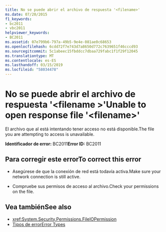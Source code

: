 ```yaml
---
title: No se puede abrir el archivo de respuesta '<filename>'
ms.date: 07/20/2015
f1_keywords:
- bc2011
- vbc2011
helpviewer_keywords:
- BC2011
ms.assetid: 07e799b6-797a-49b5-9e4e-081ae0c68653
ms.openlocfilehash: 6cdd72f7e743d7a8650d772c7639651f46cccd93
ms.sourcegitcommit: 5c1abeec15fbddcc7dbaa729fabc1f1f29f12045
ms.translationtype: MT
ms.contentlocale: es-ES
ms.lasthandoff: 03/15/2019
ms.locfileid: "58034478"
---
```

# <a name="unable-to-open-response-file-filename"></a><span data-ttu-id="ddef9-102">No se puede abrir el archivo de respuesta '\<filename >'</span><span class="sxs-lookup"><span data-stu-id="ddef9-102">Unable to open response file '\<filename>'</span></span>
<span data-ttu-id="ddef9-103">El archivo que al está intentando tener acceso no está disponible.</span><span class="sxs-lookup"><span data-stu-id="ddef9-103">The file you are attempting to access is unavailable.</span></span>  
  
 <span data-ttu-id="ddef9-104">**Identificador de error:** BC2011</span><span class="sxs-lookup"><span data-stu-id="ddef9-104">**Error ID:** BC2011</span></span>  
  
## <a name="to-correct-this-error"></a><span data-ttu-id="ddef9-105">Para corregir este error</span><span class="sxs-lookup"><span data-stu-id="ddef9-105">To correct this error</span></span>  
  
-   <span data-ttu-id="ddef9-106">Asegúrese de que la conexión de red está todavía activa.</span><span class="sxs-lookup"><span data-stu-id="ddef9-106">Make sure your network connection is still active.</span></span>  
  
-   <span data-ttu-id="ddef9-107">Compruebe sus permisos de acceso al archivo.</span><span class="sxs-lookup"><span data-stu-id="ddef9-107">Check your permissions on the file.</span></span>  
  
## <a name="see-also"></a><span data-ttu-id="ddef9-108">Vea también</span><span class="sxs-lookup"><span data-stu-id="ddef9-108">See also</span></span>

- <xref:System.Security.Permissions.FileIOPermission>
- [<span data-ttu-id="ddef9-109">Tipos de error</span><span class="sxs-lookup"><span data-stu-id="ddef9-109">Error Types</span></span>](../../visual-basic/programming-guide/language-features/error-types.md)
